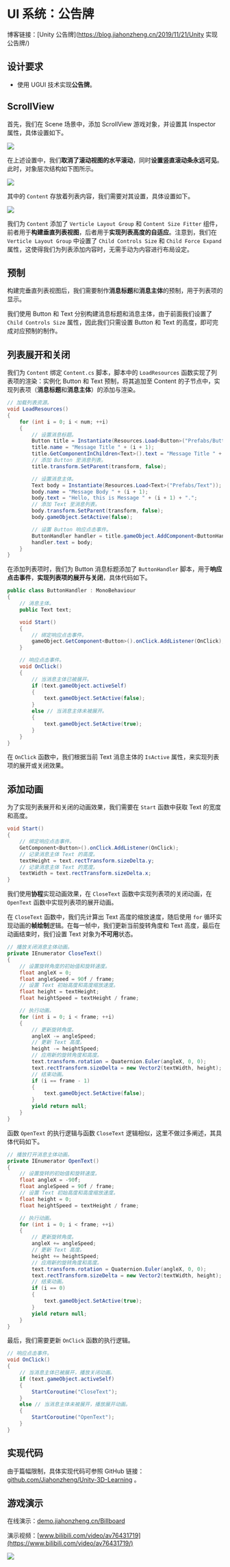 # UI 系统：公告牌

博客链接：[Unity 公告牌](https://blog.jiahonzheng.cn/2019/11/21/Unity 实现公告牌/)

## 设计要求

+ 使用 UGUI 技术实现**公告牌**。

## ScrollView

首先，我们在 Scene 场景中，添加 ScrollView 游戏对象，并设置其 Inspector 属性，具体设置如下。

![](https://jiahonzheng-blog.oss-cn-shenzhen.aliyuncs.com/Unity%20%E5%AE%9E%E7%8E%B0%E5%85%AC%E5%91%8A%E7%89%8C_2.png)

在上述设置中，我们**取消了滚动视图的水平滚动**，同时**设置竖直滚动条永远可见**。此时，对象层次结构如下图所示。

![](https://jiahonzheng-blog.oss-cn-shenzhen.aliyuncs.com/Unity%20%E5%AE%9E%E7%8E%B0%E5%85%AC%E5%91%8A%E7%89%8C_4.png)



其中的 `Content` 存放着列表内容，我们需要对其设置，具体设置如下。

![](https://jiahonzheng-blog.oss-cn-shenzhen.aliyuncs.com/Unity%20%E5%AE%9E%E7%8E%B0%E5%85%AC%E5%91%8A%E7%89%8C_3.png)

我们为 `Content` 添加了 `Verticle Layout Group` 和 `Content Size Fitter` 组件，前者用于**构建垂直列表视图**，后者用于**实现列表高度的自适应**。注意到，我们在 `Verticle Layout Group` 中设置了 `Child Controls Size` 和 `Child Force Expand` 属性，这使得我们为列表添加内容时，无需手动为内容进行布局设定。

## 预制

构建完垂直列表视图后，我们需要制作**消息标题**和**消息主体**的预制，用于列表项的显示。

我们使用 Button 和 Text 分别构建消息标题和消息主体，由于前面我们设置了 `Child Controls Size` 属性，因此我们只需设置 Button 和 Text 的高度，即可完成对应预制的制作。

## 列表展开和关闭

我们为 `Content` 绑定 `Content.cs` 脚本，脚本中的 `LoadResources` 函数实现了列表项的渲染：实例化 Button 和 Text 预制，将其追加至 Content 的子节点中，实现列表项（**消息标题**和**消息主体**）的添加与渲染。

```csharp
// 加载列表资源。
void LoadResources()
{
    for (int i = 0; i < num; ++i)
    {
        // 设置消息标题。
        Button title = Instantiate(Resources.Load<Button>("Prefabs/Button"));
        title.name = "Message Title " + (i + 1);
        title.GetComponentInChildren<Text>().text = "Message Title " + (i + 1);
        // 添加 Button 至消息列表。
        title.transform.SetParent(transform, false);

        // 设置消息主体。
        Text body = Instantiate(Resources.Load<Text>("Prefabs/Text"));
        body.name = "Message Body " + (i + 1);
        body.text = "Hello, this is Message " + (i + 1) + ".";
        // 添加 Text 至消息列表。
        body.transform.SetParent(transform, false);
        body.gameObject.SetActive(false);

        // 设置 Button 响应点击事件。
        ButtonHandler handler = title.gameObject.AddComponent<ButtonHandler>();
        handler.text = body;
    }
}
```

在添加列表项时，我们为 Button 消息标题添加了 `ButtonHandler` 脚本，用于**响应点击事件**，**实现列表项的展开与关闭**，具体代码如下。

```csharp
public class ButtonHandler : MonoBehaviour
{
    // 消息主体。
    public Text text;

    void Start()
    {
        // 绑定响应点击事件。
        gameObject.GetComponent<Button>().onClick.AddListener(OnClick);
    }

    // 响应点击事件。
    void OnClick()
    {
        // 当消息主体已被展开。
        if (text.gameObject.activeSelf)
        {
            text.gameObject.SetActive(false);
        }
        else // 当消息主体未被展开。
        {
            text.gameObject.SetActive(true);
        }
    }
}
```

在 `OnClick` 函数中，我们根据当前 Text 消息主体的 `IsActive` 属性，来实现列表项的展开或关闭效果。

## 添加动画

为了实现列表展开和关闭的动画效果，我们需要在 `Start` 函数中获取 Text 的宽度和高度。

```csharp
void Start()
{
    // 绑定响应点击事件。
    GetComponent<Button>().onClick.AddListener(OnClick);
    // 记录消息主体 Text 的高度。
    textHeight = text.rectTransform.sizeDelta.y;
    // 记录消息主体 Text 的宽度。
    textWidth = text.rectTransform.sizeDelta.x;
}
```

我们使用**协程**实现动画效果，在 `CloseText` 函数中实现列表项的关闭动画，在 `OpenText` 函数中实现列表项的展开动画。

在 `CloseText` 函数中，我们先计算出 Text 高度的缩放速度，随后使用 `for` 循环实现动画的**帧绘制**逻辑。在每一帧中，我们更新当前旋转角度和 Text 高度，最后在动画结束时，我们设置 Text 对象为**不可用**状态。

```csharp
// 播放关闭消息主体动画。
private IEnumerator CloseText()
{
    // 设置旋转角度的初始值和旋转速度。
    float angleX = 0;
    float angleSpeed = 90f / frame;
    // 设置 Text 初始高度和高度缩放速度。
    float height = textHeight;
    float heightSpeed = textHeight / frame;

    // 执行动画。
    for (int i = 0; i < frame; ++i)
    {
        // 更新旋转角度。
        angleX -= angleSpeed;
        // 更新 Text 高度。
        height -= heightSpeed;
        // 应用新的旋转角度和高度。
        text.transform.rotation = Quaternion.Euler(angleX, 0, 0);
        text.rectTransform.sizeDelta = new Vector2(textWidth, height);
        // 结束动画。
        if (i == frame - 1)
        {
            text.gameObject.SetActive(false);
        }
        yield return null;
    }
}
```

函数 `OpenText` 的执行逻辑与函数 `CloseText` 逻辑相似，这里不做过多阐述，其具体代码如下。

```csharp
// 播放打开消息主体动画。
private IEnumerator OpenText()
{
    // 设置旋转的初始值和旋转速度。
    float angleX = -90f;
    float angleSpeed = 90f / frame;
    // 设置 Text 初始高度和高度缩放速度。
    float height = 0;
    float heightSpeed = textHeight / frame;

    // 执行动画。
    for (int i = 0; i < frame; ++i)
    {
        // 更新旋转角度。
        angleX += angleSpeed;
        // 更新 Text 高度。
        height += heightSpeed;
        // 应用新的旋转角度和高度。
        text.transform.rotation = Quaternion.Euler(angleX, 0, 0);
        text.rectTransform.sizeDelta = new Vector2(textWidth, height);
        // 结束动画。
        if (i == 0)
        {
            text.gameObject.SetActive(true);
        }
        yield return null;
    }
}
```

最后，我们需要更新 `OnClick` 函数的执行逻辑。

```csharp
// 响应点击事件。
void OnClick()
{
    // 当消息主体已被展开，播放关闭动画。
    if (text.gameObject.activeSelf)
    {
        StartCoroutine("CloseText");
    }
    else // 当消息主体未被展开，播放展开动画。
    {
        StartCoroutine("OpenText");
    }
}
```

## 实现代码

由于篇幅限制，具体实现代码可参照 GitHub 链接：[github.com/Jiahonzheng/Unity-3D-Learning](https://github.com/Jiahonzheng/Unity-3D-Learning/tree/HW8/HW8) 。

## 游戏演示

在线演示：[demo.jiahonzheng.cn/Billboard](https://demo.jiahonzheng.cn/Billboard/)

演示视频：[www.bilibili.com/video/av76431719](https://www.bilibili.com/video/av76431719/)

![](https://jiahonzheng-blog.oss-cn-shenzhen.aliyuncs.com/Unity%20%E5%AE%9E%E7%8E%B0%E5%85%AC%E5%91%8A%E7%89%8C_1.png)